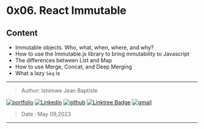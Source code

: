 # 0x06. React Immutable

## Content

- Immutable objects. Who, what, when, where, and why?
- How to use the Immutable.js library to bring mmutability to Javascript
- The differences between List and Map
- How to use Merge, Concat, and Deep Merging
- What a lazy `Seq` is

***

> Author: Ishimwe Jean Baptiste <br/>

[![portfolio](https://img.shields.io/badge/Portfolio-5340ff?style=for-the-badge&logo=Google-chrome&logoColor=white)](https://hbapte.vercel.app/)
[![Linkedin](https://img.shields.io/badge/linkedin-0A66C2?style=for-the-badge&logo=linkedin&logoColor=white)](https://www.linkedin.com/in/hbapte)
[![github](https://img.shields.io/badge/GitHub-000000?style=for-the-badge&logo=GitHub&logoColor=white)](https://github.com/hbapte)
[![Linktree Badge](https://img.shields.io/badge/Linktree-hbapte-green)](https://www.linktr.ee/hbapte)
[![gmail](https://img.shields.io/badge/Gmail-D14836?style=for-the-badge&logo=Gmail&logoColor=white)](mailto:ijbapte@gmail.com)  <br/>
> Date : May 09,2023

***
